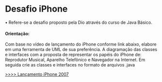 # Desafio iPhone

• Refere-se a desafio proposto pela Dio através do curso de Java Básico.


#### Orientação:

Com base no vídeo de lançamento do iPhone conforme link abaixo, elabore em uma ferramenta de UML de sua preferência. 
A diagramação das classes e interfaces com a proposta de representar os papéis do iPhone de: Reprodutor Musical, Aparelho Telefônico e Navegador na Internet. 
Em seguida crie as classes e interfaces no formato de arquivos .java

[>>>> Lançamento iPhone 2007](https://www.youtube.com/watch?v=9ou608QQRq8)
